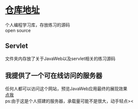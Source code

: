 # [仓库地址](https://github.com/a1046700338/LearningRoute)
个人编程学习库，存放练习的源码  
open source
## Servlet
文件夹内存放了关于JavaWeb以及servlet相关的练习源码  

## 我提供了一个可在线访问的服务器
任何人都可以访问这个网站，预览JavaWeb应用最终的展现效果  
[点我](http://qg74ym.natappfree.cc/)  
ps:由于这是个人搭建的服务器，承载量可能不是很大，动手轻点><